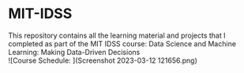 # MIT-IDSS
This repository contains all the learning material and projects that I completed as part of the MIT IDSS course:
Data Science and Machine Learning: Making Data-Driven Decisions  
![Course Schedule: ](Screenshot 2023-03-12 121656.png)
